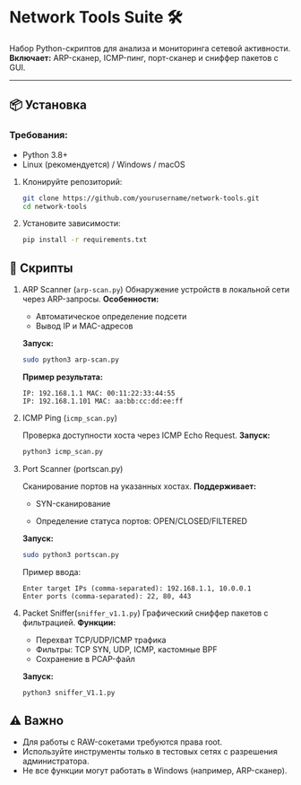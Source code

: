 # Network Tools Suite 🛠️

Набор Python-скриптов для анализа и мониторинга сетевой активности.  
**Включает:** ARP-сканер, ICMP-пинг, порт-сканер и сниффер пакетов с GUI.

---

## 📦 Установка

### Требования:
- Python 3.8+
- Linux (рекомендуется) / Windows / macOS

1. Клонируйте репозиторий:
   ```bash
   git clone https://github.com/yourusername/network-tools.git
   cd network-tools
   ```
2. Установите зависимости:
   ```bash
   pip install -r requirements.txt
   ```
## 🚀 Скрипты

1. ARP Scanner (```arp-scan.py```)
   Обнаружение устройств в локальной сети через ARP-запросы.
   **Особенности:**
   - Автоматическое определение подсети
   - Вывод IP и MAC-адресов

   **Запуск:**
   ```bash
   sudo python3 arp-scan.py
   ```

   **Пример результата:**
   ```
   IP: 192.168.1.1 MAC: 00:11:22:33:44:55
   IP: 192.168.1.101 MAC: aa:bb:cc:dd:ee:ff
   ```
   
3. ICMP Ping (```icmp_scan.py```)

   Проверка доступности хоста через ICMP Echo Request.
   **Запуск:**
   ```bash
   python3 icmp_scan.py
   ```
4. Port Scanner (portscan.py)

   Сканирование портов на указанных хостах.
   **Поддерживает:**

   - SYN-сканирование

   - Определение статуса портов: OPEN/CLOSED/FILTERED

   **Запуск:**
   ```bash
   sudo python3 portscan.py
   ```
   Пример ввода:
   ```
   Enter target IPs (comma-separated): 192.168.1.1, 10.0.0.1
   Enter ports (comma-separated): 22, 80, 443
   ```
5. Packet Sniffer(```sniffer_v1.1.py```)
   Графический сниффер пакетов с фильтрацией.
   **Функции:**
   - Перехват TCP/UDP/ICMP трафика
   - Фильтры: TCP SYN, UDP, ICMP, кастомные BPF
   - Сохранение в PCAP-файл

   **Запуск:**
   ```bash
   python3 sniffer_V1.1.py
   ```

## ⚠️ Важно

- Для работы с RAW-сокетами требуются права root.
- Используйте инструменты только в тестовых сетях с разрешения администратора.
- Не все функции могут работать в Windows (например, ARP-сканер).

  

